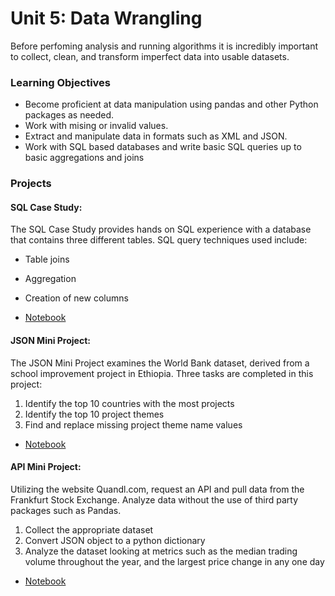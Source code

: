 # Unit 5: Data Wrangling

Before perfoming analysis and running algorithms it is incredibly important to collect, clean, and transform imperfect data into usable datasets. 

### Learning Objectives
- Become proficient at data manipulation using pandas and other Python packages as needed.
- Work with mising or invalid values.
- Extract and manipulate data in formats such as XML and JSON.
- Work with SQL based databases and write basic SQL queries up to basic aggregations and joins

### Projects
#### SQL Case Study:
The SQL Case Study provides hands on SQL experience with a database that contains three different tables. 
SQL query techniques used include:
- Table joins
- Aggregation
- Creation of new columns

- [Notebook](https://github.com/pelusok/sql_proj/blob/master/sqlminiproj_kp_update.sql)
#### JSON Mini Project:
The JSON Mini Project examines the World Bank dataset, derived from a school improvement project in Ethiopia. 
Three tasks are completed in this project:
1. Identify the top 10 countries with the most projects
2. Identify the top 10 project themes
3. Find and replace missing project theme name values

- [Notebook](https://github.com/pelusok/JSON_Project/blob/master/JSON_final.ipynb)
#### API Mini Project:
Utilizing the website Quandl.com, request an API and pull data from the Frankfurt Stock Exchange. Analyze data without the use of third party packages such as Pandas.
1. Collect the appropriate dataset
2. Convert JSON object to a python dictionary
3. Analyze the dataset looking at metrics such as the median trading volume throughout the year, and the largest price change in any one day
- [Notebook](https://github.com/pelusok/api_proj/blob/master/API_KP.ipynb)

